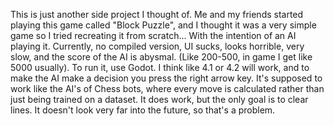 This is just another side project I thought of. Me and my friends started playing this game called "Block Puzzle", and I thought it was a very simple game so I tried recreating it from scratch... With the intention of an AI playing it.
Currently, no compiled version, UI sucks, looks horrible, very slow, and the score of the AI is abysmal. (Like 200-500, in game I get like 5000 usually).
To run it, use Godot. I think like 4.1 or 4.2 will work, and to make the AI make a decision you press the right arrow key.
It's supposed to work like the AI's of Chess bots, where every move is calculated rather than just being trained on a dataset.
It does work, but the only goal is to clear lines. It doesn't look very far into the future, so that's a problem.

